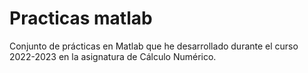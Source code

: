 
# Practicas matlab

Conjunto  de prácticas en Matlab que he desarrollado durante el curso 2022-2023 en la asignatura de Cálculo Numérico.
